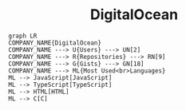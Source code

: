 <h1 align="center">DigitalOcean</h1>

```mermaid
graph LR
COMPANY_NAME{DigitalOcean}
COMPANY_NAME ---> U{Users} ---> UN[2]
COMPANY_NAME ---> R{Repositories} ---> RN[9]
COMPANY_NAME ---> G{Gists} ---> GN[18]
COMPANY_NAME ---> ML{Most Used<br>Languages}
ML --> JavaScript[JavaScript]
ML --> TypeScript[TypeScript]
ML --> HTML[HTML]
ML --> C[C]
```
